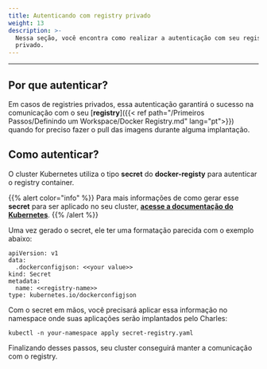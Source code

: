 ```yaml
---
title: Autenticando com registry privado
weight: 13
description: >-
  Nessa seção, você encontra como realizar a autenticação com seu registry
  privado.
---
```


---

## **Por que autenticar?**

Em casos de registries privados, essa autenticação garantirá o sucesso na comunicação com o seu [**registry**]({{< ref path="/Primeiros Passos/Definindo um Workspace/Docker Registry.md" lang="pt">}}) quando for preciso fazer o pull das imagens durante alguma implantação.

## **Como autenticar?**

O cluster Kubernetes utiliza o tipo **secret** do **docker-registy** para autenticar o registry container. 

{{% alert color="info" %}}
 Para mais informações de como gerar esse **secret** para ser aplicado no seu cluster, [**acesse a documentação do Kubernetes**](https://kubernetes.io/docs/tasks/configure-pod-container/pull-image-private-registry/). 
{{% /alert %}}

Uma vez gerado o secret, ele ter uma formatação parecida com o exemplo abaixo:

```text
apiVersion: v1
data:
  .dockerconfigjson: <<your value>>
kind: Secret
metadata:
  name: <<registry-name>>
type: kubernetes.io/dockerconfigjson
```

Com o secret em mãos, você precisará aplicar essa informação no namespace onde suas aplicações serão implantados pelo Charles:

```text
kubectl -n your-namespace apply secret-registry.yaml
```

Finalizando desses passos, seu cluster conseguirá manter a comunicação com o registry.
